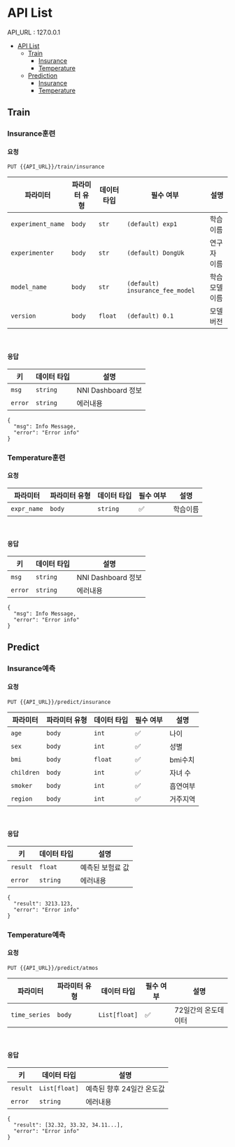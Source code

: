 # API List

API_URL : 127.0.0.1

- [API List](#api-list)
    - [Train](#train)
        - [Insurance](#insurance훈련)
        - [Temperature](#Temperature훈련)
    - [Prediction](#predict)
        - [Insurance](#insurance예측)
        - [Temperature](#Temperature예측)


## Train

### Insurance훈련

#### 요청

```
PUT {{API_URL}}/train/insurance
```

| 파라미터        | 파라미터 유형 | 데이터 타입 | 필수 여부 | 설명                    |
| --------------- | ------------- | ----------- | --------- | ----------------------- |
| `experiment_name`      | `body`        | `str`    | `(default) exp1`        | 학습이름    |
| `experimenter` | `body`        | `str`    | `(default) DongUk`        | 연구자 이름 |
| `model_name`      | `body`        | `str`    | `(default) insurance_fee_model`        | 학습 모델 이름                    |
| `version`          | `body`        | `float`    | `(default) 0.1`        | 모델 버전        |


<br/>

#### 응답

| 키             | 데이터 타입 | 설명          |
| -------------- | ----------- | ------------- |
| `msg`  | `string`    | NNI Dashboard 정보    |
| `error`  | `string`    | 에러내용    |


```jsonc
{
  "msg": Info Message,
  "error": "Error info"
}
```


### Temperature훈련

#### 요청

| 파라미터        | 파라미터 유형 | 데이터 타입 | 필수 여부 | 설명                    |
| --------------- | ------------- | ----------- | --------- | ----------------------- |
| `expr_name`      | `body`        | `string`    | ✅        | 학습이름      |


<br/>

#### 응답

| 키             | 데이터 타입 | 설명          |
| -------------- | ----------- | ------------- |
| `msg`  | `string`    | NNI Dashboard 정보    |
| `error`  | `string`    | 에러내용    |


```jsonc
{
  "msg": Info Message,
  "error": "Error info"
}
```

## Predict

### Insurance예측

#### 요청

```
PUT {{API_URL}}/predict/insurance
```

| 파라미터        | 파라미터 유형 | 데이터 타입 | 필수 여부 | 설명                    |
| --------------- | ------------- | ----------- | --------- | ----------------------- |
| `age`      | `body`        | `int`    | ✅        | 나이      |
| `sex`      | `body`        | `int`   | ✅        | 성별            |
| `bmi`      | `body`        | `float`    | ✅        | bmi수치    |
| `children` | `body`        | `int`    | ✅        | 자녀 수 |
| `smoker`      | `body`        | `int`    | ✅        | 흡연여부                    |
| `region`          | `body`        | `int`    | ✅        | 거주지역        |

<br/>

#### 응답

| 키             | 데이터 타입 | 설명          |
| -------------- | ----------- | ------------- |
| `result`  | `float`    | 예측된 보험료 값    |
| `error`  | `string`    | 에러내용    |


```jsonc
{
  "result": 3213.123,
  "error": "Error info"
}
```


### Temperature예측

#### 요청

```
PUT {{API_URL}}/predict/atmos
```

| 파라미터        | 파라미터 유형 | 데이터 타입 | 필수 여부 | 설명                    |
| --------------- | ------------- | ----------- | --------- | ----------------------- |
| `time_series`      | `body`        | `List[float]`    | ✅        | 72일간의 온도데이터      |


<br/>

#### 응답

| 키             | 데이터 타입 | 설명          |
| -------------- | ----------- | ------------- |
| `result`  | `List[float]`    | 예측된 향후 24일간 온도값    |
| `error`  | `string`    | 에러내용    |


```jsonc
{
  "result": [32.32, 33.32, 34.11...],
  "error": "Error info"
}
```
